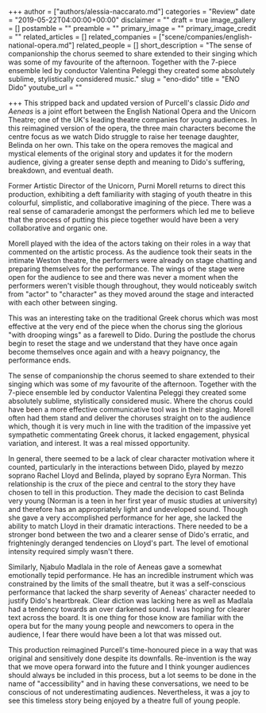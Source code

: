 +++
author = ["authors/alessia-naccarato.md"]
categories = "Review"
date = "2019-05-22T04:00:00+00:00"
disclaimer = ""
draft = true
image_gallery = []
postamble = ""
preamble = ""
primary_image = ""
primary_image_credit = ""
related_articles = []
related_companies = ["scene/companies/english-national-opera.md"]
related_people = []
short_description = "The sense of companionship the chorus seemed to share extended to their singing which was some of my favourite of the afternoon. Together with the 7-piece ensemble led by conductor Valentina Peleggi they created some absolutely sublime, stylistically considered music."
slug = "eno-dido"
title = "ENO Dido"
youtube_url = ""

+++
This stripped back and updated version of Purcell's classic _Dido and Aeneas_ is a joint effort between the English National Opera and the Unicorn Theatre; one of the UK's leading theatre companies for young audiences. In this reimagined version of the opera, the three main characters become the centre focus as we watch Dido struggle to raise her teenage daughter, Belinda on her own. This take on the opera removes the magical and mystical elements of the original story and updates it for the modern audience, giving a greater sense depth and meaning to Dido's suffering, breakdown, and eventual death.

Former Artistic Director of the Unicorn, Purni Morell returns to direct this production, exhibiting a deft familiarity with staging of youth theatre in this colourful, simplistic, and collaborative imagining of the piece. There was a real sense of camaraderie amongst the performers which led me to believe that the process of putting this piece together would have been a very collaborative and organic one. 

Morell played with the idea of the actors taking on their roles in a way that commented on the artistic process. As the audience took their seats in the intimate Weston theatre, the performers were already on stage chatting and preparing themselves for the performance. The wings of the stage were open for the audience to see and there was never a moment when the performers weren't visible though throughout, they would noticeably switch from "actor" to "character" as they moved around the stage and interacted with each other between singing. 

This was an interesting take on the traditional Greek chorus which was most effective at the very end of the piece when the chorus sing the glorious "with drooping wings" as a farewell to Dido. During the postlude the chorus begin to reset the stage and we understand that they have once again become themselves once again and with a heavy poignancy, the performance ends.

The sense of companionship the chorus seemed to share extended to their singing which was some of my favourite of the afternoon. Together with the 7-piece ensemble led by conductor Valentina Peleggi they created some absolutely sublime, stylistically considered music. Where the chorus could have been a more effective communicative tool was in their staging. Morell often had them stand and deliver the choruses straight on to the audience which, though it is very much in line with the tradition of the impassive yet sympathetic commentating Greek chorus, it lacked engagement, physical variation, and interest. It was a real missed opportunity.

In general, there seemed to be a lack of clear character motivation where it counted, particularly in the interactions between Dido, played by mezzo soprano Rachel Lloyd and Belinda, played by soprano Eyra Norman. This relationship is the crux of the piece and central to the story they have chosen to tell in this production. They made the decision to cast Belinda very young (Norman is a teen in her first year of music studies at university) and therefore has an appropriately light and undeveloped sound. Though she gave a very accomplished performance for her age, she lacked the ability to match Lloyd in their dramatic interactions. There needed to be a stronger bond between the two and a clearer sense of Dido's erratic, and frighteningly deranged tendencies on Lloyd's part. The level of emotional intensity required simply wasn't there.

Similarly, Njabulo Madlala in the role of Aeneas gave a somewhat emotionally tepid performance. He has an incredible instrument which was constrained by the limits of the small theatre, but it was a self-conscious performance that lacked the sharp severity of Aeneas' character needed to justify Dido's heartbreak. Clear diction was lacking here as well as Madlala had a tendency towards an over darkened sound. I was hoping for clearer text across the board. It is one thing for those know are familiar with the opera but for the many young people and newcomers to opera in the audience, I fear there would have been a lot that was missed out.

This production reimagined Purcell's time-honoured piece in a way that was original and sensitively done despite its downfalls. Re-invention is the way that we move opera forward into the future and I think younger audiences should always be included in this process, but a lot seems to be done in the name of "accessibility" and in having these conversations, we need to be conscious of not underestimating audiences. Nevertheless, it was a joy to see this timeless story being enjoyed by a theatre full of young people.
